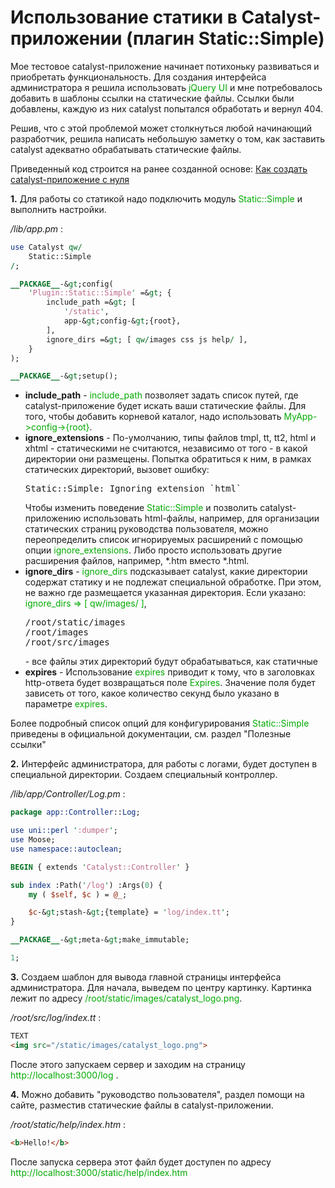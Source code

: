 ﻿# Использование статики в Catalyst-приложении (плагин Static::Simple)

Мое тестовое catalyst-приложение начинает потихоньку развиваться и приобретать функциональность. Для создания интерфейса администратора я решила использовать <font color="#00aa00">jQuery UI</font> и мне потребовалось добавить в шаблоны ссылки на статические файлы. Ссылки были добавлены, каждую из них catalyst попытался обработать и вернул 404.

Решив, что с этой проблемой может столкнуться любой начинающий разработчик, решила написать небольшую заметку о том, как заставить catalyst адекватно обрабатывать статические файлы.

Приведенный код строится на ранее созданной основе: <a href="Catalyst_intro.md">Как создать catalyst-приложение с нуля</a>

**1.** Для работы со статикой надо подключить модуль <font color="#00aa00">Static::Simple</font> и выполнить настройки.

*/lib/app.pm* :

```perl
use Catalyst qw/
    Static::Simple
/;

__PACKAGE__-&gt;config(
    'Plugin::Static::Simple' =&gt; {
        include_path =&gt; [
            '/static',
            app-&gt;config-&gt;{root},
        ],
        ignore_dirs =&gt; [ qw/images css js help/ ],
    }
);

__PACKAGE__-&gt;setup();
```

<ul>
<li><b>include_path</b> - <font color="#00aa00">include_path</font> позволяет задать список путей, где catalyst-приложение будет искать ваши статические файлы. Для того, чтобы добавить корневой каталог, надо использовать <font color="#00aa00">MyApp-&gt;config-&gt;{root}</font>.</li>
<li><b>ignore_extensions</b> - По-умолчанию, типы файлов tmpl, tt, tt2, html и xhtml - статическими не считаются, независимо от того - в какой директории они размещены. Попытка обратиться к ним, в рамках статических директорий, вызовет ошибку:
<pre>Static::Simple: Ignoring extension `html`</pre>
Чтобы изменить поведение <font color="#00aa00">Static::Simple</font> и позволить catalyst-приложению использовать html-файлы, например, для организации статических страниц руководства пользователя, можно переопределить список игнорируемых расширений с помощью опции <font color="#00aa00">ignore_extensions</font>. Либо просто использовать другие расширения файлов, например, *.htm вместо *.html.</li>

<li><b>ignore_dirs</b> - <font color="#00aa00">ignore_dirs</font> подсказывает catalyst, какие директории содержат статику и не подлежат специальной обработке. При этом, не важно где размещается указанная директория. Если указано: <font color="#00aa00">ignore_dirs =&gt; [ qw/images/ ]</font>,
<pre>/root/static/images
/root/images
/root/src/images 
</pre>
- все файлы этих директорий будут обрабатываться, как статичные</li>

<li><b>expires</b> - Использование <font color="#00aa00">expires</font> приводит к тому, что в заголовках http-ответа будет возвращаться поле <font color="#00aa00">Expires</font>. Значение поля будет зависеть от того, какое количество секунд было указано в параметре <font color="#00aa00">expires</font>.</li>
</ul>

Более подробный список опций для конфигурирования <font color="#00aa00">Static::Simple</font> приведены в официальной документации, см. раздел "Полезные ссылки"

**2.** Интерфейс администратора, для работы с логами, будет доступен в специальной директории. Создаем специальный контроллер.

*/lib/app/Controller/Log.pm* :

```perl
package app::Controller::Log;

use uni::perl ':dumper';
use Moose;
use namespace::autoclean;

BEGIN { extends 'Catalyst::Controller' }

sub index :Path('/log') :Args(0) {
    my ( $self, $c ) = @_;

    $c-&gt;stash-&gt;{template} = 'log/index.tt';
}

__PACKAGE__-&gt;meta-&gt;make_immutable;

1;
```

**3.** Создаем шаблон для вывода главной страницы интерфейса администратора. Для начала, выведем по центру картинку. Картинка лежит по адресу <font color="#00aa00">/root/static/images/catalyst_logo.png</font>.

*/root/src/log/index.tt* :

```html
TEXT
<img src="/static/images/catalyst_logo.png">
```

После этого запускаем сервер и заходим на страницу <font color="#00aa00">http://localhost:3000/log</font> .

**4.** Можно добавить "руководство пользователя", раздел помощи на сайте, разместив статические файлы в catalyst-приложении.

*/root/static/help/index.htm* :

```html
<b>Hello!</b>
```

После запуска сервера этот файл будет доступен по адресу <font color="#00aa00">http://localhost:3000/static/help/index.htm</font>

